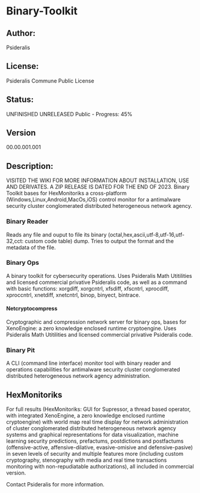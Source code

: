 # Binary-Toolkit
## Author: 
Psideralis
## License: 
Psideralis Commune Public License
## Status:
UNFINISHED UNRELEASED
Public - Progress: 45%
## Version
00.00.001.001
## Description:
VISITED THE WIKI FOR MORE INFORMATION ABOUT INSTALLATION, USE AND DERIVATES. A ZIP RELEASE IS DATED FOR THE END OF 2023.
Binary Toolkit bases for HexMonitoriks a cross-platform (Windows,Linux,Android,MacOs,iOS) control monitor for a antimalware security cluster conglomerated distributed heterogeneous network agency.

### Binary Reader
Reads any file and ouput to file its binary (octal,hex,ascii,utf-8,utf-16,utf-32,cct: custom code table) dump. Tries to output the format and the metadata of the file.

### Binary Ops
A binary toolkit for cybersecurity operations. Uses Psideralis Math Utitilities and licensed commercial privative Psideralis code, as well as a command with basic functions: xorgdiff, xorgcntrl, xfsdiff, xfscntrl, xprocdiff, xproccntrl, xnetdiff, xnetcntrl, binop, binyect, bintrace.

#### Netcryptocompress
Cryptographic and compression network server for binary ops, bases for XenoEngine: a zero knowledge enclosed runtime cryptoengine. Uses Psideralis Math Utitilities and licensed commercial privative Psideralis code.

### Binary Pit
A CLI (command line interface) monitor tool with binary reader and operations capabilities for antimalware security cluster conglomerated distributed heterogeneous network agency administration.

## HexMonitoriks

For full results (HexMonitoriks: GUI for Supressor, a thread based operator, with integrated XenoEngine, a zero knowledge enclosed runtime cryptoengine) with world map real time display for network administration of cluster conglomerated distributed heterogeneous network agency systems and graphical representations for data visualization, machine learning security predictions, prefactums, postdictions and postfactums (offensive-active, affensive-dilative, evasive-omisive and defensive-pasive) in seven levels of security and multiple features more (including custom cryptography, stenography with media and real time transactions monitoring with non-repudiatable authorizations), all included in commercial version. 

Contact Psideralis for more information.

